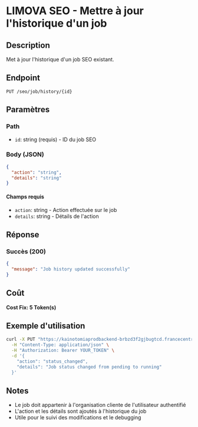 # LIMOVA SEO - Mettre à jour l'historique d'un job

## Description
Met à jour l'historique d'un job SEO existant.

## Endpoint
```
PUT /seo/job/history/{id}
```

## Paramètres

### Path
- `id`: string (requis) - ID du job SEO

### Body (JSON)
```json
{
  "action": "string",
  "details": "string"
}
```

#### Champs requis
- `action`: string - Action effectuée sur le job
- `details`: string - Détails de l'action

## Réponse

### Succès (200)
```json
{
  "message": "Job history updated successfully"
}
```

## Coût
**Cost Fix: 5 Token(s)**

## Exemple d'utilisation

```bash
curl -X PUT "https://kainotomiaprodbackend-brbzd3f2gjbugtcd.francecentral-01.azurewebsites.net/seo/job/history/job-id-123" \
  -H "Content-Type: application/json" \
  -H "Authorization: Bearer YOUR_TOKEN" \
  -d '{
    "action": "status_changed",
    "details": "Job status changed from pending to running"
  }'
```

## Notes
- Le job doit appartenir à l'organisation cliente de l'utilisateur authentifié
- L'action et les détails sont ajoutés à l'historique du job
- Utile pour le suivi des modifications et le debugging 